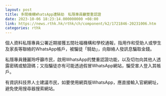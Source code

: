 ```yaml
---
layout: post
title: 多間機構WhatsApp遭騎劫　私隱專員籲雙重認證
date: 2023-10-06 18:23:14.000000000 +08:00
link: https://news.rthk.hk/rthk/ch/component/k2/1721846-20231006.htm
categories: rthk
---
```


個人資料私隱專員公署近期接獲五間社福機構和學校通報，指用作和受助人或學生及家長等聯絡的WhatsApp帳戶，被騙徒「騎劫」，向聯絡人發訊息騙取金錢。

私隱專員鍾麗玲呼籲市民，啟用WhatsApp的雙重認證功能，以及切勿向其他人透露密碼或驗證碼；又指騙徒亦有可能透過假冒WhatsApp網站，騙受害人登入其帳戶。

有資訊科技界人士建議市民，如要使用網頁版WhatsApp，應直接輸入官網網址，避免使用搜尋器搜索網站。
